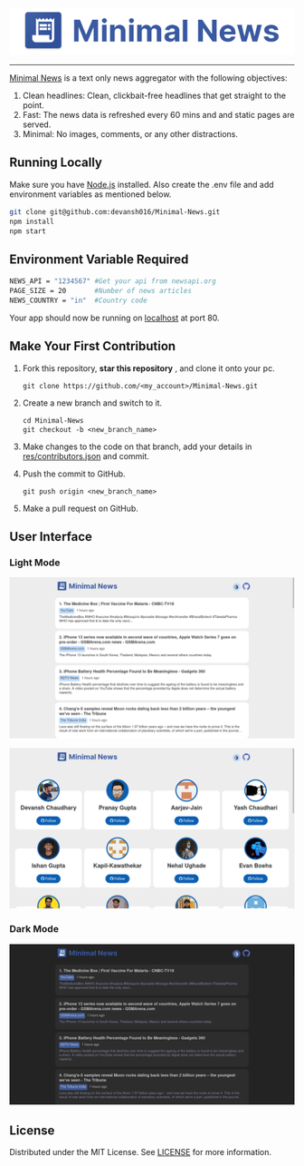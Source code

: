 <p align="center"><img src="res/images/banner.png"></img> </p>

---

[Minimal News](https://minimal-news.herokuapp.com/) is a text only news aggregator with the following objectives:

1. Clean headlines: Clean, clickbait-free headlines that get straight to the point.
2. Fast: The news data is refreshed every 60 mins and and static pages are served.
3. Minimal: No images, comments, or any other distractions.

## Running Locally

Make sure you have [Node.js](http://nodejs.org/) installed.
Also create the .env file and add environment variables as mentioned below.

```sh
git clone git@github.com:devansh016/Minimal-News.git
npm install
npm start
```

## Environment Variable Required

```sh
NEWS_API = "1234567" #Get your api from newsapi.org
PAGE_SIZE = 20       #Number of news articles
NEWS_COUNTRY = "in"  #Country code
```

Your app should now be running on [localhost](http://localhost/) at port 80.

## Make Your First Contribution

1. Fork this repository, **star this repository** , and clone it onto your pc.
   ```
   git clone https://github.com/<my_account>/Minimal-News.git
   ```
1. Create a new branch and switch to it.

   ```
   cd Minimal-News
   git checkout -b <new_branch_name>
   ```

1. Make changes to the code on that branch, add your details in [res/contributors.json](contributors.json) and commit.
1. Push the commit to GitHub.

   ```
   git push origin <new_branch_name>
   ```

1. Make a pull request on GitHub.

## User Interface

### Light Mode

![Minimal News Home Light](/res/images/minimalnews_light.png "Minimal News Homepage Light")

![Minimal News Contributors Light](/res/images/contributors_light.png "Minimal News Contributors Light")

### Dark Mode

![Minimal News Home Dark](/res/images/minimalnews_dark.png "Minimal News Homepage Dark")

## License

Distributed under the MIT License. See [LICENSE](/LICENSE) for more information.
